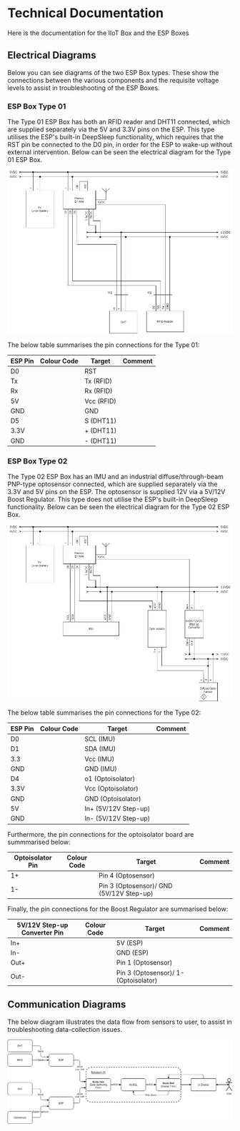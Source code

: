 # Technical Documentation
Here is the documentation for the IIoT Box and the ESP Boxes

## Electrical Diagrams
Below you can see diagrams of the two ESP Box types. These show the connections between the various components and the requisite 
voltage levels to assist in troubleshooting of the ESP Boxes. 

### ESP Box Type 01
The Type 01 ESP Box has both an RFID reader and DHT11 connected, which are supplied separately via the 5V and 3.3V pins on the ESP.
This type utilises the ESP's built-in DeepSleep functionality, which requires that the RST pin be connected to the D0 pin, in order 
for the ESP to wake-up without external intervention. Below can be seen the electrical diagram for the Type 01 ESP Box.

![Electrical Diagram of the ESP Box Type 01](https://github.com/AAUSmartProductionLab/data-driven-decisions/blob/f5fb6779eec363ef93358ef505e5dab8b638c0d8/diagrams/ESP%20Box%2001.png)

The below table summarises the pin connections for the Type 01:

| ESP Pin | Colour Code |   Target   | Comment |
|---------|-------------|------------|---------|
| D0      |             | RST        |         |
| Tx      |             | Tx (RFID)  |         |
| Rx      |             | Rx (RFID)  |         |
| 5V      |             | Vcc (RFID) |         |
| GND     |             | GND        |         |
| D5      |             | S (DHT11)  |         |
| 3.3V    |             | + (DHT11)  |         |
| GND     |             | - (DHT11)  |         |

### ESP Box Type 02
The Type 02 ESP Box has an IMU and an industrial diffuse/through-beam PNP-type optosensor connected, which are supplied separately 
via the 3.3V and 5V pins on the ESP. The optosensor is supplied 12V via a 5V/12V Boost Regulator. This type does not utilise the 
ESP's built-in DeepSleep functionality. Below can be seen the electrical diagram for the Type 02 ESP Box.


![Electrical Diagram of the ESP Box Type 02](https://github.com/AAUSmartProductionLab/data-driven-decisions/blob/f5fb6779eec363ef93358ef505e5dab8b638c0d8/diagrams/ESP%20Box%2002.png)

The below table summarises the pin connections for the Type 02:

| ESP Pin | Colour Code |        Target        | Comment |
|---------|-------------|----------------------|---------|
| D0      |             | SCL (IMU)            |         |
| D1      |             | SDA (IMU)            |         |
| 3.3     |             | Vcc (IMU)            |         |
| GND     |             | GND (IMU)            |         |
| D4      |             | o1 (Optoisolator)    |         |
| 3.3V    |             | Vcc (Optoisolator)   |         |
| GND     |             | GND (Optoisolator)   |         |
| 5V      |             | In+ (5V/12V Step-up) |         |
| GND     |             | In- (5V/12V Step-up) |         |

Furthermore, the pin connections for the optoisolator board are summmarised below:

| Optoisolator Pin | Colour Code |                  Target                  | Comment |
|------------------|-------------|------------------------------------------|---------|
| 1+               |             | Pin 4 (Optosensor)                       |         |
| 1-               |             | Pin 3 (Optosensor)/ GND (5V/12V Step-up) |         |

Finally, the pin connections for the Boost Regulator are summarised below:

| 5V/12V Step-up Converter Pin | Colour Code |                Target                 | Comment |
|------------------------------|-------------|---------------------------------------|---------|
| In+                          |             | 5V (ESP)                              |         |
| In-                          |             | GND (ESP)                             |         |
| Out+                         |             | Pin 1 (Optosensor)                    |         |
| Out-                         |             | Pin 3 (Optosensor)/ 1- (Optoisolator) |         |


## Communication Diagrams
The below diagram illustrates the data flow from sensors to user, to assist in troubleshooting data-collection
issues. 

![IIoT Box Data Flow](https://github.com/AAUSmartProductionLab/data-driven-decisions/blob/f5fb6779eec363ef93358ef505e5dab8b638c0d8/diagrams/Dataflow%20Diagram%20IIoT%20Box.png)
